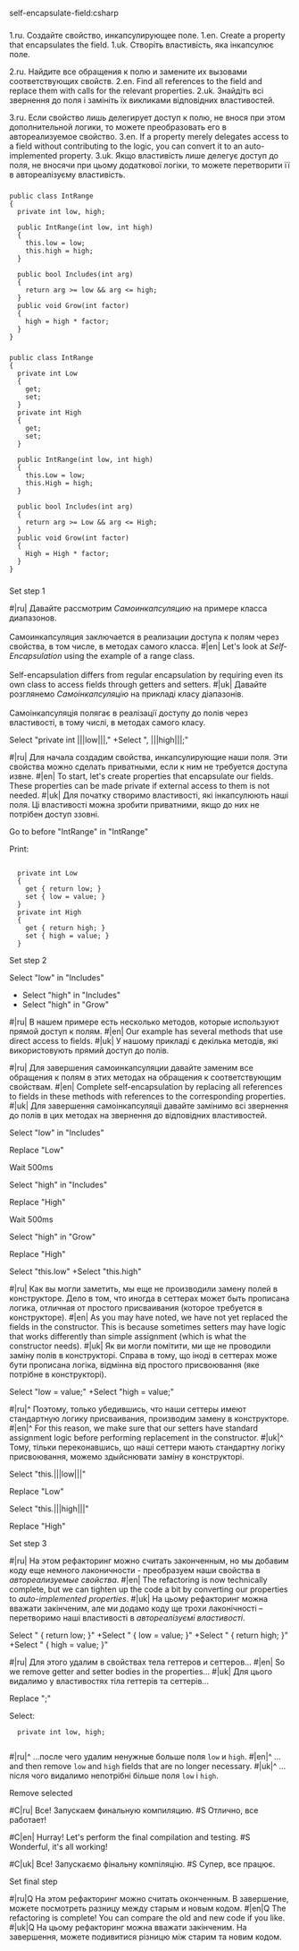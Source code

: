 self-encapsulate-field:csharp

###

1.ru. Создайте свойство, инкапсулирующее поле.
1.en. Create a property that encapsulates the field.
1.uk. Створіть властивість, яка інкапсулює поле.

2.ru. Найдите все обращения к полю и замените их вызовами соответствующих свойств.
2.en. Find all references to the field and replace them with calls for the relevant properties.
2.uk. Знайдіть всі звернення до поля і замініть їх викликами відповідних властивостей.

3.ru. Если свойство лишь делегирует доступ к полю, не внося при этом дополнительной логики, то можете преобразовать его в автореализуемое свойство.
3.en. If a property merely delegates access to a field without contributing to the logic, you can convert it to an auto-implemented property.
3.uk. Якщо властивість лише делегує доступ до поля, не вносячи при цьому додаткової логіки, то можете перетворити її в автореалізуєму властивість.



###

```
public class IntRange
{
  private int low, high;

  public IntRange(int low, int high)
  {
    this.low = low;
    this.high = high;
  }

  public bool Includes(int arg)
  {
    return arg >= low && arg <= high;
  }
  public void Grow(int factor)
  {
    high = high * factor;
  }
}
```

###

```
public class IntRange
{
  private int Low
  {
    get;
    set;
  }
  private int High
  {
    get;
    set;
  }

  public IntRange(int low, int high)
  {
    this.Low = low;
    this.High = high;
  }

  public bool Includes(int arg)
  {
    return arg >= Low && arg <= High;
  }
  public void Grow(int factor)
  {
    High = High * factor;
  }
}
```

###

Set step 1

#|ru| Давайте рассмотрим <i>Самоинкапсуляцию</i> на примере класса диапазонов.<br/><br/>Самоинкапсуляция заключается в реализации доступа к полям через свойства, в том числе, в методах самого класса.
#|en| Let's look at <i>Self-Encapsulation</i> using the example of a range class.<br/><br/>Self-encapsulation differs from regular encapsulation by requiring even its own class to access fields through getters and setters.
#|uk| Давайте розглянемо <i>Самоінкапсуляцію</i> на прикладі класу діапазонів.<br/><br/>Самоінкапсуляція полягає в реалізації доступу до полів через властивості, в тому числі, в методах самого класу.

Select "private int |||low|||,"
+Select ", |||high|||;"

#|ru| Для начала создадим свойства, инкапсулирующие наши поля. Эти свойства можно сделать приватными, если к ним не требуется доступа извне.
#|en| To start, let's create properties that encapsulate our fields. These properties can be made private if external access to them is not needed.
#|uk| Для початку створимо властивості, які інкапсулюють наші поля. Ці властивості можна зробити приватними, якщо до них не потрібен доступ ззовні.

Go to before "IntRange" in "IntRange"

Print:
```

  private int Low
  {
    get { return low; }
    set { low = value; }
  }
  private int High
  {
    get { return high; }
    set { high = value; }
  }

```

Set step 2

Select "low" in "Includes"
+ Select "high" in "Includes"
+ Select "high" in "Grow"

#|ru| В нашем примере есть несколько методов, которые используют прямой доступ к полям.
#|en| Our example has several methods that use direct access to fields.
#|uk| У нашому прикладі є декілька методів, які використовують прямий доступ до полів.

#|ru| Для завершения самоинкапсуляции давайте заменим все обращения к полям в этих методах на обращения к соответствующим свойствам.
#|en| Complete self-encapsulation by replacing all references to fields in these methods with references to the corresponding properties.
#|uk| Для завершення самоінкапсуляціі давайте замінимо всі звернення до полів в цих методах на звернення до відповідних властивостей.

Select "low" in "Includes"

Replace "Low"

Wait 500ms

Select "high" in "Includes"

Replace "High"

Wait 500ms

Select "high" in "Grow"

Replace "High"

Select "this.low"
+Select "this.high"

#|ru| Как вы могли заметить, мы еще не производили замену полей в конструкторе. Дело в том, что иногда в сеттерах может быть прописана логика, отличная от простого присваивания (которое требуется в конструкторе).
#|en| As you may have noted, we have not yet replaced the fields in the constructor. This is because sometimes setters may have logic that works differently than simple assignment (which is what the constructor needs).
#|uk| Як ви могли помітити, ми ще не проводили заміну полів в конструкторі. Справа в тому, що іноді в сеттерах може бути прописана логіка, відмінна від простого присвоювання (яке потрібне в конструкторі). 

Select "low = value;"
+Select "high = value;"

#|ru|^ Поэтому, только убедившись, что наши сеттеры имеют стандартную логику присваивания, производим замену в конструкторе.
#|en|^ For this reason, we make sure that our setters have standard assignment logic before performing replacement in the constructor.
#|uk|^ Тому, тільки переконавшись, що наші сеттери мають стандартну логіку присвоювання, можемо здыйснювати заміну в конструкторі.

Select "this.|||low|||"

Replace "Low"

Select "this.|||high|||"

Replace "High"

Set step 3

#|ru| На этом рефакторинг можно считать законченным, но мы добавим коду еще немного лаконичности - преобразуем наши свойства в <i>автореализуемые свойства</i>.
#|en| The refactoring is now technically complete, but we can tighten up the code a bit by converting our properties to <i>auto-implemented properties</i>.
#|uk| На цьому рефакторинг можна вважати закінченим, але ми додамо коду ще трохи лаконічності – перетворимо наші властивості в <i>автореалізуємі властивості</i>.

Select " { return low; }"
+Select " { low = value; }"
+Select " { return high; }"
+Select " { high = value; }"

#|ru| Для этого удалим в свойствах тела геттеров и сеттеров…
#|en| So we remove getter and setter bodies in the properties…
#|uk| Для цього видалимо у властивостях тіла геттерів та сеттерів…

Replace ";"

Select:
```
  private int low, high;


```

#|ru|^ …после чего удалим ненужные больше поля <code>low</code> и <code>high</code>.
#|en|^ …and then remove <code>low</code> and <code>high</code> fields that are no longer necessary.
#|uk|^ …після чого видалимо непотрібні більше поля <code>low</code> і <code>high</code>.

Remove selected

#C|ru| Все! Запускаем финальную компиляцию.
#S Отлично, все работает!

#C|en| Hurray! Let's perform the final compilation and testing.
#S Wonderful, it's all working!

#C|uk| Все! Запускаємо фінальну компіляцію.
#S Супер, все працює.

Set final step

#|ru|Q На этом рефакторинг можно считать оконченным. В завершение, можете посмотреть разницу между старым и новым кодом.
#|en|Q The refactoring is complete! You can compare the old and new code if you like.
#|uk|Q На цьому рефакторинг можна вважати закінченим. На завершення, можете подивитися різницю між старим та новим кодом.